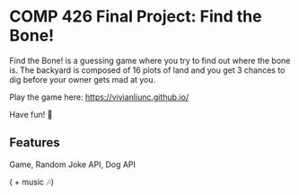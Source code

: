 # COMP 426 Final Project: Find the Bone!
Find the Bone! is a guessing game where you try to find out where the bone is. The backyard is composed of 16 plots of land and you get 3 chances to dig before your owner gets mad at you.

Play the game here: https://vivianliunc.github.io/

Have fun! :dog:

## Features
Game, Random Joke API, Dog API

( + music :notes:)
